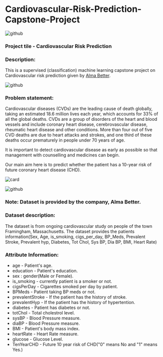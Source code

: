 # Cardiovascular-Risk-Prediction-Capstone-Project
![github](https://github.com/anasmalik081/Cardiovascular-Risk-Prediction-Capstone-Project/assets/84465546/5eba1d01-8e7a-44dd-b652-8b875736af26)
### Project tile - Cardiovascular Risk Prediction
### Description:
This is a supervised (classification) machine learning capstone project on Cardiovascular risk prediction given by [Alma Better](https://www.almabetter.com/).

![github](https://github.com/anasmalik081/Cardiovascular-Risk-Prediction-Capstone-Project/assets/84465546/5eba1d01-8e7a-44dd-b652-8b875736af26)

### Problem statement:
Cardiovascular diseases (CVDs) are the leading cause of death globally, taking an estimated 18.6 million lives each year, which accounts for 33% of all the global deaths. CVDs are a group of disorders of the heart and blood vessels and include coronary heart disease, cerebrovascular disease, rheumatic heart disease and other conditions. More than four out of five CVD deaths are due to heart attacks and strokes, and one third of these deaths occur prematurely in people under 70 years of age.

It is important to detect cardiovascular disease as early as possible so that management with counselling and medicines can begin.

Our main aim here is to predict whether the patient has a 10-year risk of future coronary heart disease (CHD).


![card](https://github.com/anasmalik081/Cardiovascular-Risk-Prediction-Capstone-Project/assets/84465546/901f74ac-6eaf-4882-a69a-e176308d75de)

![github](https://github.com/anasmalik081/Cardiovascular-Risk-Prediction-Capstone-Project/assets/84465546/5eba1d01-8e7a-44dd-b652-8b875736af26)

### Note: Dataset is provided by the company, Alma Better.

### Dataset description:
The dataset is from ongoing cardiovascular study on people of the town Framingham, Massachusetts. The dataset provides the patients information(Sex, Age, is_smoking, cigs_per_day, BP_Meds, Prevalent Stroke, Prevalent hyp, Diabetes, Tot Chol, Sys BP, Dia BP, BMI, Heart Rate)
### Attribute Information:
  * age - Patient's age.
  * education - Patient's education.
  * sex : gender(Male or Female).
  * is_smoking - currently patient is a smoker or not.
  * cigsPerDay - Cigarettes smoked per day by patient.
  * BPMeds - Patient taking BP meds or not.
  * prevalentStroke - If the patient has the history of stroke.
  * prevalentHyp - If the patient has the history of hypertention.
  * diabetes - Patient has diabetes or not.
  * totChol - Total cholestrol level.
  * sysBP - Blood Pressure measure.
  * diaBP - Blood Pressure measure.
  * BMI - Patient's body mass index.
  * heartRate - Heart Rate measure.
  * glucose - Glucose Level.
  * TenYearCHD - Future 10 year risk of CHD("0" means No and "1" means Yes.)
